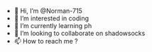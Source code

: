 - 👋 Hi, I’m @Norman-715
- 👀 I’m interested in coding
- 🌱 I’m currently learning ph
- 💞️ I’m looking to collaborate on shadowsocks
- 📫 How to reach me ?


